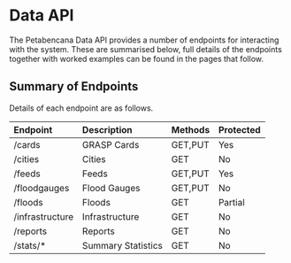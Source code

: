 # Data API

The Petabencana Data API provides a number of endpoints for interacting with the system.  These are summarised below, full details of the endpoints together with worked examples can be found in the pages that follow.

## Summary of Endpoints

Details of each endpoint are as follows.

| Endpoint | Description | Methods | Protected |
| :--- | :--- | :--- | :--- |
| /cards | GRASP Cards | GET,PUT | Yes |
| /cities | Cities | GET | No |
| /feeds | Feeds | GET,PUT | Yes |
| /floodgauges | Flood Gauges | GET,PUT | No |
| /floods | Floods | GET | Partial |
| /infrastructure | Infrastructure | GET | No |
| /reports | Reports | GET | No |
| /stats/* | Summary Statistics | GET | No |
